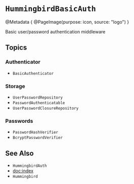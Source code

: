 # ``HummingbirdBasicAuth``

@Metadata {
    @PageImage(purpose: icon, source: "logo")
}

Basic user/password authentication middleware

## Topics

### Authenticator

- ``BasicAuthenticator``

### Storage

- ``UserPasswordRepository``
- ``PasswordAuthenticatable``
- ``UserPasswordClosureRepository``

### Passwords

- ``PasswordHashVerifier``
- ``BcryptPasswordVerifier``

## See Also

- ``HummingbirdAuth``
- <doc:index>
- ``Hummingbird``
